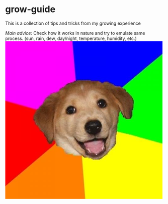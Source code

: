 # grow-guide
This is a collection of tips and tricks from my growing experience

_Main advice:_ Check how it works in nature and try to emulate same process.
(sun, rain, dew, day/night, temperature, humidity, etc.)
![Advice Dog](img/advice-dog.png "Advice Dog")
